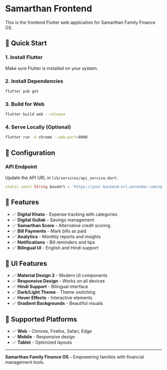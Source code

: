 # Samarthan Frontend

This is the frontend Flutter web application for Samarthan Family Finance OS.

## 🚀 Quick Start

### 1. Install Flutter
Make sure Flutter is installed on your system.

### 2. Install Dependencies
```bash
flutter pub get
```

### 3. Build for Web
```bash
flutter build web --release
```

### 4. Serve Locally (Optional)
```bash
flutter run -d chrome --web-port=8080
```

## 🔧 Configuration

### API Endpoint
Update the API URL in `lib/services/api_service.dart`:
```dart
static const String baseUrl = 'https://your-backend-url.onrender.com/api';
```

## 📱 Features

- ✅ **Digital Khata** - Expense tracking with categories
- ✅ **Digital Gullak** - Savings management
- ✅ **Samarthan Score** - Alternative credit scoring
- ✅ **Bill Payments** - Mark bills as paid
- ✅ **Analytics** - Monthly reports and insights
- ✅ **Notifications** - Bill reminders and tips
- ✅ **Bilingual UI** - English and Hindi support

## 🎨 UI Features

- ✅ **Material Design 3** - Modern UI components
- ✅ **Responsive Design** - Works on all devices
- ✅ **Hindi Support** - Bilingual interface
- ✅ **Dark/Light Theme** - Theme switching
- ✅ **Hover Effects** - Interactive elements
- ✅ **Gradient Backgrounds** - Beautiful visuals

## 📱 Supported Platforms

- ✅ **Web** - Chrome, Firefox, Safari, Edge
- ✅ **Mobile** - Responsive design
- ✅ **Tablet** - Optimized layouts

---

**Samarthan Family Finance OS** - Empowering families with financial management tools.
